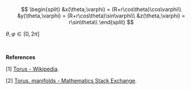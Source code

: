 
$$
\begin{split}
&x(\theta,\varphi) = (R+r\cos\theta)\cos\varphi\\
&y(\theta,\varphi) = (R+r\cos\theta)\sin\varphi\\
&z(\theta,\varphi) = r\sin\theta\\
\end{split}
$$

$\theta,\varphi\in[0,2\pi]$

<br>

**References**

[1] [Torus - Wikipedia](https://en.wikipedia.org/wiki/Torus).

[2] [Torus, manifolds - Mathematics Stack Exchange](https://math.stackexchange.com/questions/679833/torus-manifolds).
